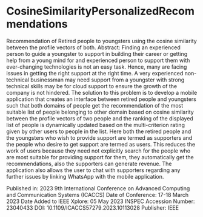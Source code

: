 # CosineSimilarityPersonalizedRecommendations
Recommendation of Retired people to youngsters using the cosine similarity between the profile vectors of both.
Abstract:
Finding an experienced person to guide a youngster to support in building their career or getting help from a young mind for and experienced person to support them with ever-changing technologies is not an easy task. Hence, many are facing issues in getting the right support at the right time. A very experienced non-technical businessman may need support from a youngster with strong technical skills may be for cloud support to ensure the growth of the company is not hindered. The solution to this problem is to develop a mobile application that creates an interface between retired people and youngsters such that both domains of people get the recommendation of the most suitable list of people belonging to other domain based on cosine similarity between the profile vectors of two people and the ranking of the displayed list of people is dynamically updated based on the multi-criterion rating given by other users to people in the list. Here both the retired people and the youngsters who wish to provide support are termed as supporters and the people who desire to get support are termed as users. This reduces the work of users because they need not explicitly search for the people who are most suitable for providing support for them, they automatically get the recommendations, also the supporters can generate revenue. The application also allows the user to chat with supporters regarding any further issues by linking WhatsApp with the mobile application.

Published in: 2023 9th International Conference on Advanced Computing and Communication Systems (ICACCS)
Date of Conference: 17-18 March 2023
Date Added to IEEE Xplore: 05 May 2023
INSPEC Accession Number: 23040433
DOI: 10.1109/ICACCS57279.2023.10113028
Publisher: IEEE
